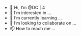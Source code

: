 - 👋 Hi, I’m @DC | 4
- 👀 I’m interested in ...
- 🌱 I’m currently learning ...
- 💞️ I’m looking to collaborate on ...
- 📫 How to reach me ...

<!---DC | 4/DC | 4is a ✨ special ✨ repository because its `README.md` (this file) appears on your GitHub profile.
You can click the Preview link to take a look at your changes.
--->
